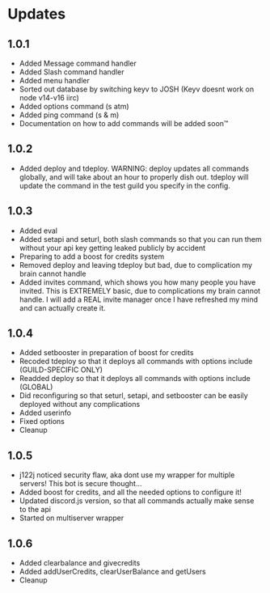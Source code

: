 # Updates

## 1.0.1

- Added Message command handler
- Added Slash command handler
- Added menu handler
- Sorted out database by switching keyv to JOSH (Keyv doesnt work on node v14-v16 iirc)
- Added options command (s atm)
- Added ping command (s & m)
- Documentation on how to add commands will be added soon™️

## 1.0.2

- Added deploy and tdeploy. WARNING: deploy updates all commands globally, and will take about an hour to properly dish out. tdeploy will update the command in the test guild you specify in the config.

## 1.0.3

- Added eval
- Added setapi and seturl, both slash commands so that you can run them without your api key getting leaked publicly by accident
- Preparing to add a boost for credits system
- Removed deploy and leaving tdeploy but bad, due to complication my brain cannot handle
- Added invites command, which shows you how many people you have invited. This is EXTREMELY basic, due to complications my brain cannot handle. I will add a REAL invite manager once I have refreshed my mind and can actually create it.

## 1.0.4

- Added setbooster in preparation of boost for credits
- Recoded tdeploy so that it deploys all commands with options include (GUILD-SPECIFIC ONLY)
- Readded deploy so that it deploys all commands with options include (GLOBAL)
- Did reconfiguring so that seturl, setapi, and setbooster can be easily deployed without any complications
- Added userinfo
- Fixed options
- Cleanup

## 1.0.5
- j122j noticed security flaw, aka dont use my wrapper for multiple servers! This bot is secure thought...
- Added boost for credits, and all the needed options to configure it!
- Updated discord.js version, so that all commands actually make sense to the api
- Started on multiserver wrapper

## 1.0.6
- Added clearbalance and givecredits
- Added addUserCredits, clearUserBalance and getUsers
- Cleanup
